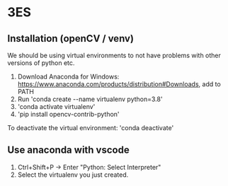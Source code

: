 # 3ES




## Installation (openCV / venv)
We should be using virtual environments to not have problems with other versions of python etc.

1. Download Anaconda for Windows: https://www.anaconda.com/products/distribution#Downloads, add to PATH
2. Run 'conda create --name virtualenv python=3.8'
3. 'conda activate virtualenv'
4. 'pip install opencv-contrib-python'

To deactivate the virtual environment: 'conda deactivate'

## Use anaconda with vscode

1. Ctrl+Shift+P -> Enter "Python: Select Interpreter"
2. Select the virtualenv you just created.